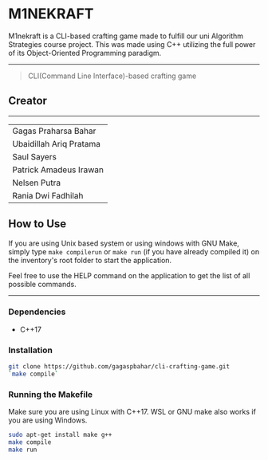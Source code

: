 # M1NEKRAFT

M1nekraft is a CLI-based crafting game made to fulfill our uni Algorithm Strategies course project. This was made using C++ utilizing the full power of its Object-Oriented Programming paradigm.

---
> CLI(Command Line Interface)-based crafting game

## Creator

---
| |
| ---  |
|Gagas Praharsa Bahar  |
|Ubaidillah Ariq Pratama |
|Saul Sayers |
|Patrick Amadeus Irawan |
|Nelsen Putra |
|Rania Dwi Fadhilah |

## How to Use

If you are using Unix based system or using windows with GNU Make, simply type `make compilerun` or `make run` (if you have already compiled it) on the inventory's root folder to start the application.

Feel free to use the HELP command on the application to get the list of all possible commands.

---

### Dependencies

- C++17

### Installation

```bash
git clone https://github.com/gagaspbahar/cli-crafting-game.git
`make compile`
```

### Running the Makefile

Make sure you are using Linux with C++17. WSL or GNU make also works if you are using Windows.

```bash
sudo apt-get install make g++
make compile
make run
```
